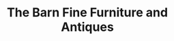 ---
title: "The Barn Fine Furniture and Antiques"
url: /mississauga/the-barn-fine-furniture-and-antiques/
shop: Antiquitäten
---